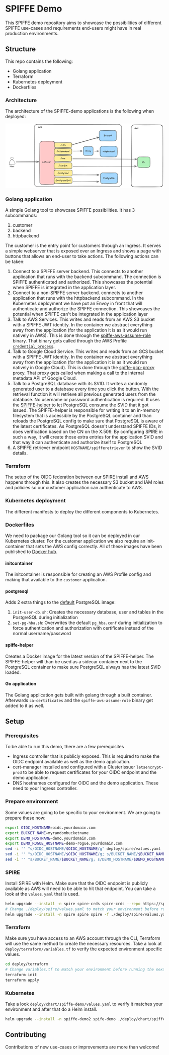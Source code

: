 # SPIFFE Demo

This SPIFFE demo repository aims to showcase the possibilities of different SPIFFE use-cases and requirements end-users might have in real production environments.

## Structure

This repo contains the following:

* Golang application
* Terraform
* Kubernetes deployment
* Dockerfiles

### Architecture

The architecture of the SPIFFE-demo applications is the following when deployed:

![SPIFFE Demo Architecture](img/SPIFFE-Demo-Architecture.png)

### Golang application

A simple Golang tool to showcase SPIFFE possibilities. It has 3 subcommands:

1. customer
2. backend
3. httpbackend

The customer is the entry point for customers through an Ingress. It serves a simple webserver that is exposed over an Ingress and shows a page with buttons that allows an end-user to take actions. The following actions can be taken:

1. Connect to a SPIFFE server backend. This connects to another application that runs with the backend subcommand. The connection is SPIFFE authenticated and authorized. This showcases the potential when SPIFFE is integrated in the application layer.
1. Connect to a non-SPIFFE server backend. connects to another application that runs with the httpbackend subcommand. In the Kubernetes deployment we have put an Envoy in front that will authenticate and authorize the SPIFFE connection. This showcases the potential when SPIFFE can't be integrated in the application layer
1. Talk to AWS Services. This writes and reads from an AWS S3 bucket with a SPIFFE JWT identity. In the container we abstract everything away from the application (for the application it is as it would run natively in AWS). This is done through the [spiffe-aws-assume-role](https://github.com/MattiasGees/spiffe-aws-assume-role) binary. That binary gets called through the AWS Profile [`credential_process`](TODO).
1. Talk to Google Cloud Service. This writes and reads from an GCS bucket with a SPIFFE JWT identity. In the container we abstract everything away from the application (for the application it is as it would run natively in Google Cloud). This is done through the [spiffe-gcp-proxy](https://github.com/GoogleCloudPlatform/professional-services/tree/main/tools/spiffe-gcp-proxy) proxy. That proxy gets called when making a call to the internal metadata API of Google Cloud.
1. Talk to a PostgreSQL database with its SVID. It writes a randomly generated user to a database every time you click the button. With the retrieval function it will retrieve all previous generated users from the database. No username or password authentication is required. It uses the [SPIFFE-helper](https://github.com/spiffe/spiffe-helper/) to let PostgreSQL consume the SVID that it got issued. The SPIFFE-helper is responsible for writing it to an in-memory filesystem that is accessible by the PostgreSQL container and than reloads the PostgreSQL config to make sure that PostgreSQL is aware of the latest certificates. As PostgreSQL doesn't understand SPIFFE IDs, it does verification based on the CN on the X.509. By configuring SPIRE in such a way, it will create those extra entries for the application SVID and that way it can authenticate and authorize itself to PostgreSQL
1. A SPIFFE retriever endpoint `HOSTNAME/spifferetriever` to show the SVID details.

### Terraform

The setup of the OIDC federation between our SPIRE install and AWS happens through this. It also creates the necessary S3 bucket and IAM roles and policies so our customer application can authenticate to AWS.

### Kubernetes deployment

The different manifests to deploy the different components to Kubernetes.

### Dockerfiles

We need to package our Golang tool so it can be deployed in our Kubernetes cluster. For the customer application we also require an init-container that sets the AWS config correctly. All of these images have been published to [Docker hub](https://hub.docker.com/repository/docker/mattiasgees).

#### initcontainer

The initcontainer is responsible for creating an AWS Profile config and making that available to the `customer` application.

#### postgresql

Adds 2 extra things to the [default](https://hub.docker.com/_/postgres) PostgreSQL image:

1. `init-user-db.sh`: Creates the necessary database, user and tables in the PostgreSQL during initialization
1. `set-pg-hba.sh`: Overwrites the default `pg_hba.conf` during initialization to force authentication and authorization with certificate instead of the normal username/password

#### spiffe-helper

Creates a Docker image for the latest version of the SPIFFE-helper. The SPIFFE-helper will than be used as a sidecar container next to the PostgreSQL container to make sure PostgreSQL always has the latest SVID loaded.

#### Go application

The Golang application gets built with golang through a built container. Afterwards `ca-certificates` and the `spiffe-aws-assume-role` binary get added to it as well.

## Setup

### Prerequisites

To be able to run this demo, there are a few prerequisites

* Ingress controller that is publicly exposed. This is required to make the OIDC endpoint available as well as the demo application.
* cert-manager installed and configured with a ClusterIssuer `letsencrypt-prod` to be able to request certificates for your OIDC endpoint and the demo application.
* DNS hostnames configured for OIDC and the demo application. These need to your Ingress controller.

### Prepare environment

Some values are going to be specific to your environment. We are going to prepare these now:

```bash
export OIDC_HOSTNAME=oidc.yourdomain.com
export BUCKET_NAME=myrandombucketname
export DEMO_HOSTNAME=demo.yourdomain.com
export DEMO_ROGUE_HOSTNAME=demo-rogue.yourdomain.com
sed -i '' "s/OIDC_HOSTNAME/$OIDC_HOSTNAME/g" deploy/spire/values.yaml
sed -i '' "s/OIDC_HOSTNAME/$OIDC_HOSTNAME/g; s/BUCKET_NAME/$BUCKET_NAME/g" deploy/terraform/variables.tf
sed -i '' "s/BUCKET_NAME/$BUCKET_NAME/g; s/DEMO_HOSTNAME/$DEMO_HOSTNAME/g; s/DEMO_ROGUE_HOSTNAME/$DEMO_ROGUE_HOSTNAME/g" deploy/chart/spiffe-demo/values.yaml
```

### SPIRE

Install SPIRE with Helm. Make sure that the OIDC endpoint is publicly available as AWS will need to be able to hit that endpoint. You can take a look at the `values.yaml` that is used.

```bash
helm upgrade --install -n spire spire-crds spire-crds --repo https://spiffe.github.io/helm-charts-hardened/ --create-namespace
# Change ./deploy/spire/values.yaml to match your environment before running the next command
helm upgrade --install -n spire spire spire -f ./deploy/spire/values.yaml --repo https://spiffe.github.io/helm-charts-hardened/
```

### Terraform

Make sure you have access to an AWS account through the CLI, Terraform will use the same method to create the necessary resources. Take a look at `deploy/terraform/variables.tf` to verify the expected environment specific values.

```bash
cd deploy/terraform
# Change variables.tf to match your environment before running the next command
terraform init
terraform apply
```

### Kubernetes

Take a look `deploy/chart/spiffe-demo/values.yaml` to verify it matches your environment and after that do a Helm install.

```bash
helm upgrade --install -n spiffe-demo2 spife-demo ./deploy/chart/spiffe-demo --create-namespace
```

## Contributing

Contributions of new use-cases or improvements are more than welcome!
